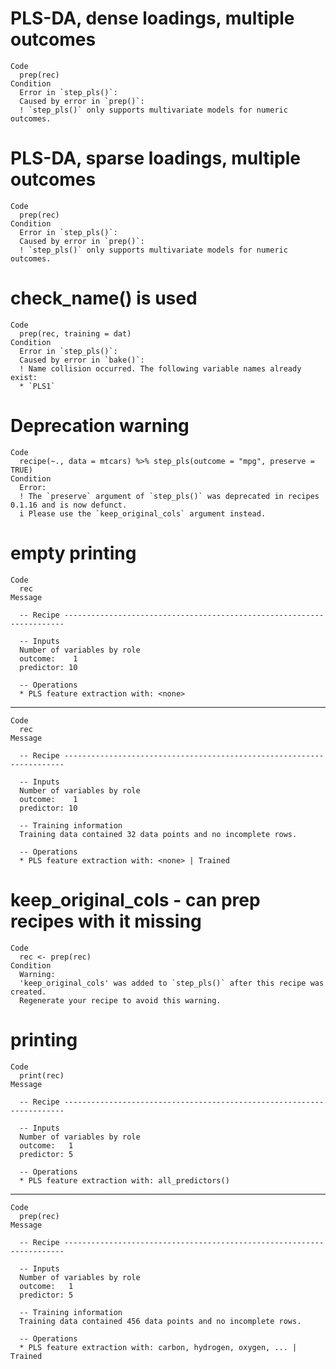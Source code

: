 # PLS-DA, dense loadings, multiple outcomes

    Code
      prep(rec)
    Condition
      Error in `step_pls()`:
      Caused by error in `prep()`:
      ! `step_pls()` only supports multivariate models for numeric outcomes.

# PLS-DA, sparse loadings, multiple outcomes

    Code
      prep(rec)
    Condition
      Error in `step_pls()`:
      Caused by error in `prep()`:
      ! `step_pls()` only supports multivariate models for numeric outcomes.

# check_name() is used

    Code
      prep(rec, training = dat)
    Condition
      Error in `step_pls()`:
      Caused by error in `bake()`:
      ! Name collision occurred. The following variable names already exist:
      * `PLS1`

# Deprecation warning

    Code
      recipe(~., data = mtcars) %>% step_pls(outcome = "mpg", preserve = TRUE)
    Condition
      Error:
      ! The `preserve` argument of `step_pls()` was deprecated in recipes 0.1.16 and is now defunct.
      i Please use the `keep_original_cols` argument instead.

# empty printing

    Code
      rec
    Message
      
      -- Recipe ----------------------------------------------------------------------
      
      -- Inputs 
      Number of variables by role
      outcome:    1
      predictor: 10
      
      -- Operations 
      * PLS feature extraction with: <none>

---

    Code
      rec
    Message
      
      -- Recipe ----------------------------------------------------------------------
      
      -- Inputs 
      Number of variables by role
      outcome:    1
      predictor: 10
      
      -- Training information 
      Training data contained 32 data points and no incomplete rows.
      
      -- Operations 
      * PLS feature extraction with: <none> | Trained

# keep_original_cols - can prep recipes with it missing

    Code
      rec <- prep(rec)
    Condition
      Warning:
      'keep_original_cols' was added to `step_pls()` after this recipe was created.
      Regenerate your recipe to avoid this warning.

# printing

    Code
      print(rec)
    Message
      
      -- Recipe ----------------------------------------------------------------------
      
      -- Inputs 
      Number of variables by role
      outcome:   1
      predictor: 5
      
      -- Operations 
      * PLS feature extraction with: all_predictors()

---

    Code
      prep(rec)
    Message
      
      -- Recipe ----------------------------------------------------------------------
      
      -- Inputs 
      Number of variables by role
      outcome:   1
      predictor: 5
      
      -- Training information 
      Training data contained 456 data points and no incomplete rows.
      
      -- Operations 
      * PLS feature extraction with: carbon, hydrogen, oxygen, ... | Trained

